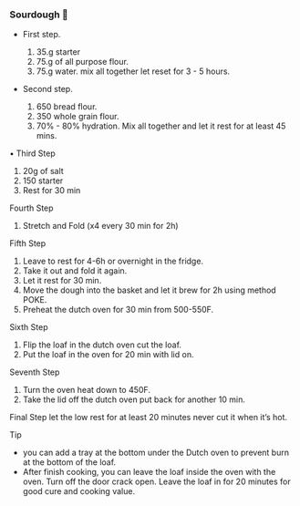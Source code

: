
###  Sourdough 🍞
- First step. 
	1. 35.g starter 
	2. 75.g of all purpose flour. 
	3. 75.g water.
	mix all together let reset for 3 - 5 hours. 

- Second step. 
	1. 650 bread flour. 
	2. 350 whole grain flour. 
	3. 70% - 80% hydration. 
Mix all together and let it rest for at least 45 mins. 

• Third Step
1. 20g of salt
2. 150 starter
3. Rest for 30 min

Fourth Step
1. Stretch and Fold (x4 every 30 min for 2h)

Fifth Step
1. Leave to rest for 4-6h or overnight in the fridge.
2. Take it out and fold it again.
3. Let it rest for 30 min.
4. Move the dough into the basket and let it brew for 2h using method POKE.
5. Preheat the dutch oven for 30 min from 500-550F.

Sixth Step
1. Flip the loaf in the dutch oven cut the loaf. 
2. Put the loaf in the oven for 20 min with lid on. 

Seventh Step
1. Turn the oven heat down to 450F. 
2. Take the lid off the dutch oven put back for another 10 min. 

Final Step let the low rest for at least 20 minutes never cut it when it’s hot. 

Tip
- you can add a tray at the bottom under the Dutch oven to prevent burn at the bottom of the loaf. 
- After finish cooking, you can leave the loaf inside the oven with the oven. Turn off the door crack open. Leave the loaf in for 20 minutes for good cure and cooking value.
